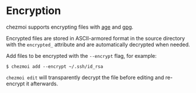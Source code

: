 # Encryption

chezmoi supports encrypting files with [age](https://age-encryption.org)
and [gpg](https://www.gnupg.com/).

Encrypted files are stored in ASCII-armored format in the source directory with
the `encrypted_` attribute and are automatically decrypted when needed.

Add files to be encrypted with the `--encrypt` flag, for example:

```console
$ chezmoi add --encrypt ~/.ssh/id_rsa
```

`chezmoi edit` will transparently decrypt the file before editing and
re-encrypt it afterwards.
